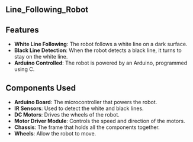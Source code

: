 ## Line_Following_Robot
## Features

- **White Line Following**: The robot follows a white line on a dark surface.
- **Black Line Detection**: When the robot detects a black line, it turns to stay on the white line.
- **Arduino Controlled**: The robot is powered by an Arduino, programmed using C.

## Components Used

- **Arduino Board**: The microcontroller that powers the robot.
- **IR Sensors**: Used to detect the white and black lines.
- **DC Motors**: Drives the wheels of the robot.
- **Motor Driver Module**: Controls the speed and direction of the motors.
- **Chassis**: The frame that holds all the components together.
- **Wheels**: Allow the robot to move.
